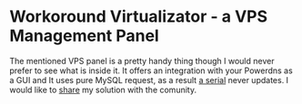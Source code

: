 
# Workoround Virtualizator - a VPS Management Panel


The mentioned VPS panel is a pretty handy thing though I would never prefer to see what is inside it. It offers an integration with your Powerdns as a GUI and It uses pure MySQL request, as  a result  [a serial](https://superuser.com/questions/826658/purpose-of-serial-number-in-dns-zone-files) never updates.
I would like to [share](dns_update.sh) my solution with the comunity.
